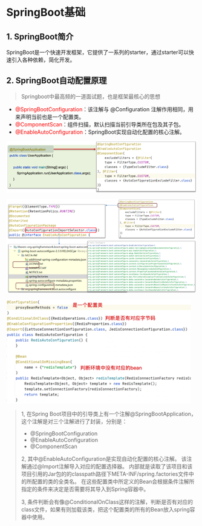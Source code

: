 # SpringBoot基础
## 1. SpringBoot简介
SpringBoot是一个快速开发框架，它提供了一系列的starter，通过starter可以快速引入各种依赖，简化开发。

## 2. SpringBoot自动配置原理
> Springboot中最高频的一道面试题，也是框架最核心的思想

- <font color="red">@SpringBootConfiguration</font>：该注解与 @Configuration 注解作用相同，用来声明当前也是一个配置类。
- <font color="red">@ComponentScan</font>：组件扫描，默认扫描当前引导类所在包及其子包。
- <font color="red">@EnableAutoConfiguration</font>：SpringBoot实现自动化配置的核心注解。

![](asserts/springboot/2.1.png)

![](asserts/springboot/2.2.png)

![](asserts/springboot/2.3.png)

> 1,  在Spring Boot项目中的引导类上有一个注解@SpringBootApplication，这个注解是对三个注解进行了封装，分别是：
> - @SpringBootConfiguration
> - @EnableAutoConfiguration
> - @ComponentScan
> 
> 2,  其中@EnableAutoConfiguration是实现自动化配置的核心注解。 该注解通过@Import注解导入对应的配置选择器。
内部就是读取了该项目和该项目引用的Jar包的的classpath路径下META-INF/spring.factories文件中的所配置的类的全类名。 在这些配置类中所定义的Bean会根据条件注解所指定的条件来决定是否需要将其导入到Spring容器中。
> 
> 3, 条件判断会有像@ConditionalOnClass这样的注解，判断是否有对应的class文件，如果有则加载该类，把这个配置类的所有的Bean放入spring容器中使用。
